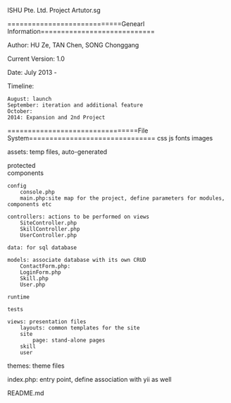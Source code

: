 ISHU Pte. Ltd.
Project Artutor.sg

============================Genearl Information============================

Author:  HU Ze, TAN Chen, SONG Chonggang

Current Version: 1.0

Date: July  2013 - 

Timeline: 

	August: launch
	September: iteration and additional feature
	October:
	2014: Expansion and 2nd Project

================================File System===============================
css
js
fonts
images


assets: temp files, auto-generated

protected	
	components
	
	config
		console.php
		main.php:site map for the project, define parameters for modules, components etc
	
	controllers: actions to be performed on views
		SiteController.php
		SkillController.php
		UserController.php
	
	data: for sql database
	
	models: associate database with its own CRUD
		ContactForm.php:
		LoginForm.php
		Skill.php
		User.php

	runtime

	tests

	views: presentation files
		layouts: common templates for the site
		site
			page: stand-alone pages
		skill
		user

themes: theme files

index.php: entry point, define association with yii as well

README.md